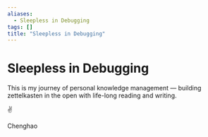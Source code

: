 ```yaml
---
aliases:
  - Sleepless in Debugging
tags: []
title: "Sleepless in Debugging"
---
```


# Sleepless in Debugging

This is my journey of personal knowledge management — building zettelkasten in the open with life-long reading and writing.

✌️

Chenghao